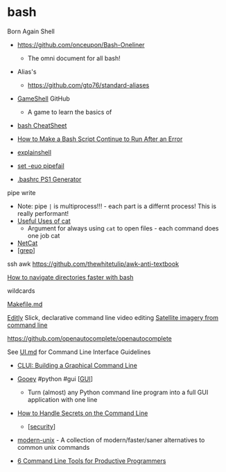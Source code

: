 bash
====

Born Again Shell

* https://github.com/onceupon/Bash-Oneliner
  * The omni document for all bash!

* Alias's
  * https://github.com/gto76/standard-aliases

* [GameShell](https://github.com/phyver/GameShell) GitHub
  * A game to learn the basics of

* [bash CheatSheet](https://devhints.io/bash)
* [How to Make a Bash Script Continue to Run After an Error](https://www.squash.io/ensuring-bash-scripts-continue-after-error-in-linux/)
* [explainshell](https://explainshell.com/)
* [set -euo pipefail](https://wizardzines.com/comics/bash-errors/)
* [.bashrc PS1 Generator](http://bashrcgenerator.com/)

pipe write
* Note: pipe `|` is multiprocess!!! - each part is a differnt process! This is really performant!
* [Useful Uses of cat](https://two-wrongs.com/useful-uses-of-cat)
  * Argument for always using `cat` to open files - each command does one job
cat
* [NetCat](https://blog.ikuamike.io/posts/2021/netcat/)
* [[grep]]

ssh
awk
https://github.com/thewhitetulip/awk-anti-textbook

[How to navigate directories faster with bash](https://mhoffman.github.io/2015/05/21/how-to-navigate-directories-with-the-shell.html)

wildcards

[Makefile.md](Makefile)


[Editly](https://github.com/mifi/editly) Slick, declarative command line video editing
[Satellite imagery from command line](https://github.com/plant99/felicette)

https://github.com/openautocomplete/openautocomplete

See [UI.md](UI.md) for Command Line Interface Guidelines

* [CLUI: Building a Graphical Command Line](https://blog.repl.it/clui)
* [Gooey](https://github.com/chriskiehl/Gooey) #python #gui [[GUI]]
  * Turn (almost) any Python command line program into a full GUI application with one line 
* [How to Handle Secrets on the Command Line](https://smallstep.com/blog/command-line-secrets/)
  * [[security]]

* [modern-unix](https://github.com/ibraheemdev/modern-unix) - A collection of modern/faster/saner alternatives to common unix commands
* [6 Command Line Tools for Productive Programmers](https://earthly.dev/blog/command-line-tools/)



[//begin]: # "Autogenerated link references for markdown compatibility"
[grep]: grep.md "grep"
[GUI]: GUI.md "Graphical User Interfaces"
[security]: security.md "Hacking and Security"
[//end]: # "Autogenerated link references"
